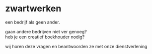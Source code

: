 # zwartwerken
een bedrijf als geen ander.  

gaan andere bedrijven niet ver genoeg?  
heb je een creatief boekhouder nodig?  

wij horen deze vragen en beantwoorden ze met onze dienstverlening
